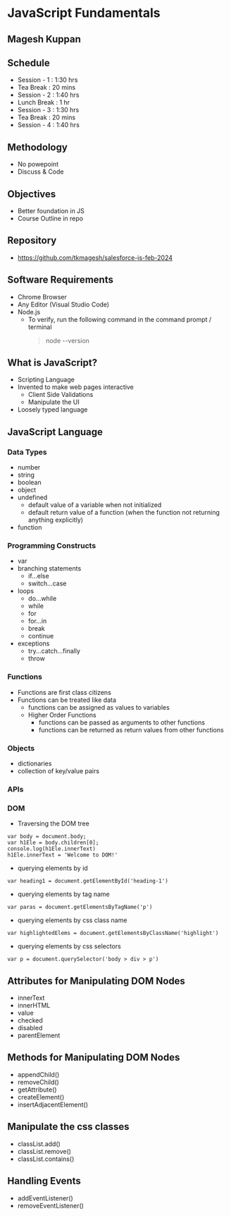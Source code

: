 # JavaScript Fundamentals

## Magesh Kuppan

## Schedule
- Session - 1   : 1:30 hrs
- Tea Break     : 20 mins
- Session - 2   : 1:40 hrs
- Lunch Break   : 1 hr
- Session - 3   : 1:30 hrs
- Tea Break     : 20 mins
- Session - 4   : 1:40 hrs

## Methodology
- No powepoint
- Discuss & Code

## Objectives
- Better foundation in JS
- Course Outline in repo

## Repository
- https://github.com/tkmagesh/salesforce-js-feb-2024

## Software Requirements
- Chrome Browser
- Any Editor (Visual Studio Code)
- Node.js 
    - To verify, run the following command in the command prompt / terminal
        > node --version

## What is JavaScript?
- Scripting Language
- Invented to make web pages interactive
    - Client Side Validations
    - Manipulate the UI
- Loosely typed language

## JavaScript Language
### Data Types
- number
- string
- boolean
- object
- undefined
    - default value of a variable when not initialized
    - default return value of a function (when the function not returning anything explicitly)
- function
### Programming Constructs
- var
- branching statements
    - if...else
    - switch...case
- loops
    - do...while
    - while
    - for
    - for...in
    - break
    - continue
- exceptions
    - try...catch...finally
    - throw

### Functions
- Functions are first class citizens
- Functions can be treated like data
    - functions can be assigned as values to variables
    - Higher Order Functions
        - functions can be passed as arguments to other functions
        - functions can be returned as return values from other functions 
### Objects
- dictionaries
- collection of key/value pairs
### APIs


### DOM
- Traversing the DOM tree
```
var body = document.body;
var h1Ele = body.children[0];
console.log(h1Ele.innerText)
h1Ele.innerText = 'Welcome to DOM!'
```

- querying elements by id
```
var heading1 = document.getElementById('heading-1')
```

- querying elements by tag name
```
var paras = document.getElementsByTagName('p')
```

- querying elements by css class name
```
var highlightedElems = document.getElementsByClassName('highlight')
```

- querying elements by css selectors
```
var p = document.querySelector('body > div > p')
```

## Attributes for Manipulating DOM Nodes
- innerText
- innerHTML
- value
- checked
- disabled
- parentElement

## Methods for Manipulating DOM Nodes
- appendChild()
- removeChild()
- getAttribute()
- createElement()
- insertAdjacentElement()

## Manipulate the css classes
- classList.add()
- classList.remove()
- classList.contains()

## Handling Events
- addEventListener()
- removeEventListener()